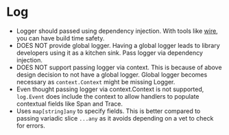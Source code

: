 # Log


- Logger should passed using dependency injection. With tools like [wire][], you can have build time safety.
- DOES NOT provide global logger. Having a global logger leads to library developers using it as a kitchen sink. Pass logger via dependency injection.
- DOES NOT support passing logger via context. This is because of above design decision to not have a
global logger. Global logger becomes necessary as `context.Context` might be missing Logger.
- Even thought passing logger via context.Context is not supported, `log.Event` does include
the context to allow handlers to populate contextual fields like Span and Trace.
- Uses `map[string]any` to specify fields. This is better compared to passing variadic slice
`...any` as it avoids depending on a vet to check for errors.

[wire]: https://github.com/google/wire
